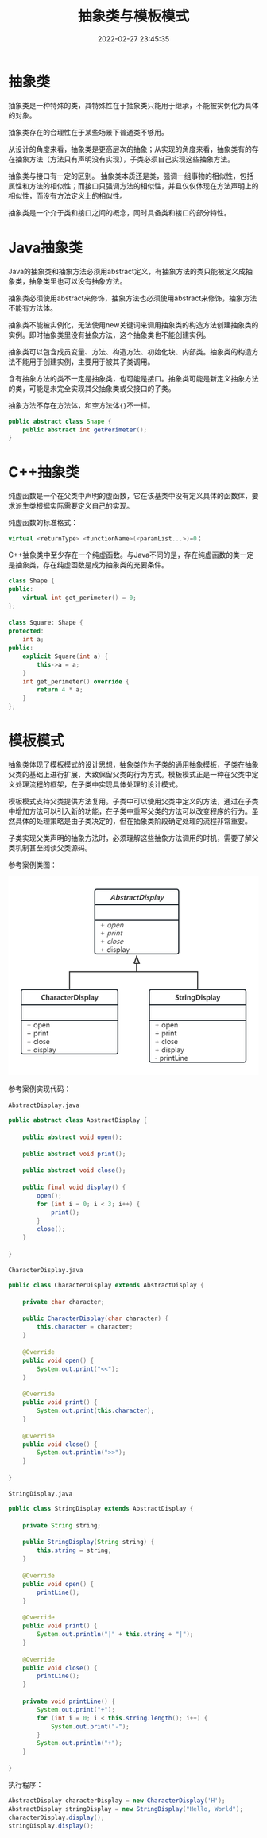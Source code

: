 ﻿---
title: 抽象类与模板模式
date: 2022-02-27 23:45:35
summary: 本文深入剖析抽象类，并探讨与之相关的模板模式。
tags:
- 面向对象
- 软件工程
categories:
- 软件工程
---

# 抽象类

抽象类是一种特殊的类，其特殊性在于抽象类只能用于继承，不能被实例化为具体的对象。

抽象类存在的合理性在于某些场景下普通类不够用。

从设计的角度来看，抽象类是更高层次的抽象；从实现的角度来看，抽象类有的存在抽象方法（方法只有声明没有实现），子类必须自己实现这些抽象方法。

抽象类与接口有一定的区别。
抽象类本质还是类，强调一组事物的相似性，包括属性和方法的相似性；而接口只强调方法的相似性，并且仅仅体现在方法声明上的相似性，而没有方法定义上的相似性。

抽象类是一个介于类和接口之间的概念，同时具备类和接口的部分特性。

# Java抽象类

Java的抽象类和抽象方法必须用abstract定义，有抽象方法的类只能被定义成抽象类，抽象类里也可以没有抽象方法。

抽象类必须使用abstract来修饰，抽象方法也必须使用abstract来修饰，抽象方法不能有方法体。

抽象类不能被实例化，无法使用new关键词来调用抽象类的构造方法创建抽象类的实例。即时抽象类里没有抽象方法，这个抽象类也不能创建实例。

抽象类可以包含成员变量、方法、构造方法、初始化块、内部类。抽象类的构造方法不能用于创建实例，主要用于被其子类调用。

含有抽象方法的类不一定是抽象类，也可能是接口。抽象类可能是新定义抽象方法的类，可能是未完全实现其父抽象类或父接口的子类。

抽象方法不存在方法体，和空方法体`{}`不一样。

```java
public abstract class Shape {
    public abstract int getPerimeter();
}
```

# C++抽象类

纯虚函数是一个在父类中声明的虚函数，它在该基类中没有定义具体的函数体，要求派生类根据实际需要定义自己的实现。

纯虚函数的标准格式：
```cpp
virtual <returnType> <functionName>(<paramList...>)=0；
```

C++抽象类中至少存在一个纯虚函数。与Java不同的是，存在纯虚函数的类一定是抽象类，存在纯虚函数是成为抽象类的充要条件。

```cpp
class Shape {
public:
    virtual int get_perimeter() = 0;
};

class Square: Shape {
protected:
    int a;
public:
    explicit Square(int a) {
        this->a = a;
    }
    int get_perimeter() override {
        return 4 * a;
    }
};
```

# 模板模式

抽象类体现了模板模式的设计思想，抽象类作为子类的通用抽象模板，子类在抽象父类的基础上进行扩展，大致保留父类的行为方式。模板模式正是一种在父类中定义处理流程的框架，在子类中实现具体处理的设计模式。

模板模式支持父类提供方法复用。子类中可以使用父类中定义的方法，通过在子类中增加方法可以引入新的功能，在子类中重写父类的方法可以改变程序的行为。虽然具体的处理策略是由子类决定的，但在抽象类阶段确定处理的流程非常重要。

子类实现父类声明的抽象方法时，必须理解这些抽象方法调用的时机，需要了解父类机制甚至阅读父类源码。

参考案例类图：

![](../../../images/软件工程/面向对象/抽象类与模板模式/1.jpeg)

参考案例实现代码：

`AbstractDisplay.java`

```java
public abstract class AbstractDisplay {

    public abstract void open();

    public abstract void print();

    public abstract void close();

    public final void display() {
        open();
        for (int i = 0; i < 3; i++) {
            print();
        }
        close();
    }

}
```

`CharacterDisplay.java`

```java
public class CharacterDisplay extends AbstractDisplay {

    private char character;

    public CharacterDisplay(char character) {
        this.character = character;
    }

    @Override
    public void open() {
        System.out.print("<<");
    }

    @Override
    public void print() {
        System.out.print(this.character);
    }

    @Override
    public void close() {
        System.out.println(">>");
    }

}
```

`StringDisplay.java`

```java
public class StringDisplay extends AbstractDisplay {

    private String string;

    public StringDisplay(String string) {
        this.string = string;
    }

    @Override
    public void open() {
        printLine();
    }

    @Override
    public void print() {
        System.out.println("|" + this.string + "|");
    }

    @Override
    public void close() {
        printLine();
    }

    private void printLine() {
        System.out.print("+");
        for (int i = 0; i < this.string.length(); i++) {
            System.out.print("-");
        }
        System.out.println("+");
    }

}
```

执行程序：
```java
AbstractDisplay characterDisplay = new CharacterDisplay('H');
AbstractDisplay stringDisplay = new StringDisplay("Hello, World");
characterDisplay.display();
stringDisplay.display();
```
